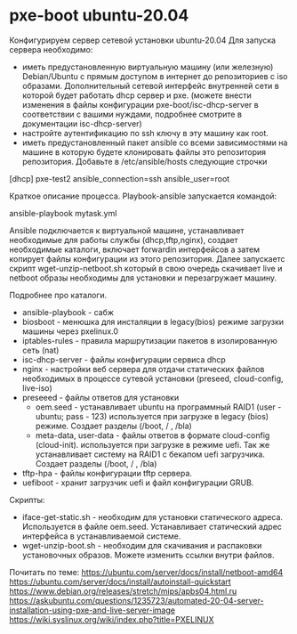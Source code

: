 # pxe-boot ubuntu-20.04
Конфигурируем сервер сетевой установки ubuntu-20.04
Для запуска сервера необходимо:
 - иметь предустановленную виртуальную машину (или железную) Debian/Ubuntu с прямым доступом в интернет до репозиториев с iso образами. Дополнительный сетевой интерфейс внутренней сети в которой будет работать dhcp сервер и pxe. (можете внести изменения в файлы конфигурации pxe-boot/isc-dhcp-server в соответствии с вашими нуждами, подробнее смотрите в документации isc-dhcp-server)
 - настройте аутентификацию по ssh ключу в эту машину как root.
 - иметь предустановленный пакет ansible со всеми зависимостями на машине в которую будете клонировать файлы это репозитория репозитория. Добавьте в /etc/ansible/hosts следующие строчки
 
 [dhcp]
pxe-test2		ansible_connection=ssh		ansible_user=root
 
 
 Краткое описание процесса.
Playbook-ansible запускается командой:

ansible-playbook mytask.yml

Ansible подключается к виртуальной машине, устанавливает необходимые для работы службы (dhcp,tftp,nginx), создает необходимые каталоги, включает forwardin интерфейсов а затем копирует файлы конфигурации из этого репозитория. Далее запускаетс скрипт wget-unzip-netboot.sh который в свою очередь скачивает live и netboot образы необходимы для установки и перезагружает машину.

Подробнее про каталоги.
 - ansible-playbook - сабж
 - biosboot - менюшка для инсталяции в legacy(bios) режиме загрузки машины через pxelinux.0
 - iptables-rules - правила маршрутизации пакетов в изолированную сеть (nat)
 - isc-dhcp-server - файлы конфигурации сервиса dhcp
 - nginx - настройки веб сервера для отдачи статических файлов необходимых в процессе сутевой установки (preseed, cloud-config, live-iso)
 - preseeed - файлы ответов для установки
    - oem.seed - устанавливает ubuntu на программный RAID1 (user - ubuntu; pass - 123) используется при загрузке в legacy (bios) режиме. Создает разделы (/boot, / , /bla)
    - meta-data, user-data - файлы ответов в формате cloud-config (cloud-init). используется при загрузке в режиме uefi. Так же устанавливает систему на RAID1 с бекапом uefi загрузчика. Создает разделы (/boot, / , /bla)
 - tftp-hpa - файлы конфигурации tftp сервера.
 - uefiboot - хранит загрузчик uefi и файл конфигурации GRUB.
 
Скрипты:
 - iface-get-static.sh - необходим для установки статического адреса. Используется в файле oem.seed. Устанавливает статический адрес интерфейса в устанавливаемой системе.
 - wget-unzip-boot.sh - необходим для скачивания и распаковки установочных образов. Можете изменить ссылки внутри файлов. 
 
 Почитать по теме:
https://ubuntu.com/server/docs/install/netboot-amd64
https://ubuntu.com/server/docs/install/autoinstall-quickstart
https://www.debian.org/releases/stretch/mips/apbs04.html.ru
https://askubuntu.com/questions/1235723/automated-20-04-server-installation-using-pxe-and-live-server-image
https://wiki.syslinux.org/wiki/index.php?title=PXELINUX

